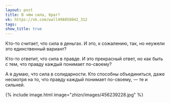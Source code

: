 ```yaml
---
layout: post
title: В чём сила, брат?
vk: https://vk.com/wall498858042_312
tags: 
show_title: true
---
```

Кто-то считает, что сила в деньгах. И это, к сожалению, так, но неужели это единственный вариант?

Кто-то ответит, что сила в правде. И это прекрасный ответ, но как быть с тем, что правду каждый понимает по-своему?

А я думаю, что сила в солидарности. Кто способны объединиться, даже несмотря на то, что правду каждый понимает по-своему, — те и сильней.

{% include image.html image="zhizn/images/456239228.jpg" %}